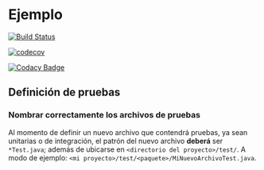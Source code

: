 Ejemplo                                                                                                                                                                 
==========

[![Build 
Status](https://travis-ci.org/BraianVicente/7507-TP2-minecraft.svg?branch=master)](https://travis-ci.org/BraianVicente/7507-TP2-minecraft)

[![codecov](https://codecov.io/gh/BraianVicente/7507-TP2-minecraft/branch/master/graph/badge.svg)](https://codecov.io/gh/BraianVicente/7507-TP2-minecraft)

[![Codacy Badge](https://api.codacy.com/project/badge/Grade/8a5c8aba63ea4a8ea6e7811de9196657)](https://www.codacy.com/app/BraianVicente/7507-TP2-minecraft?utm_source=github.com&amp;utm_medium=referral&amp;utm_content=BraianVicente/7507-TP2-minecraft&amp;utm_campaign=Badge_Grade)


## Definición de pruebas

### Nombrar correctamente los archivos de pruebas

Al momento de definir un nuevo archivo que contendrá pruebas, ya sean unitarias o de integración, el patrón del nuevo archivo **deberá** ser `*Test.java`; además de ubicarse en `<directorio del proyecto>/test/`. A modo de ejemplo: `<mi proyecto>/test/<paquete>/MiNuevoArchivoTest.java`.
